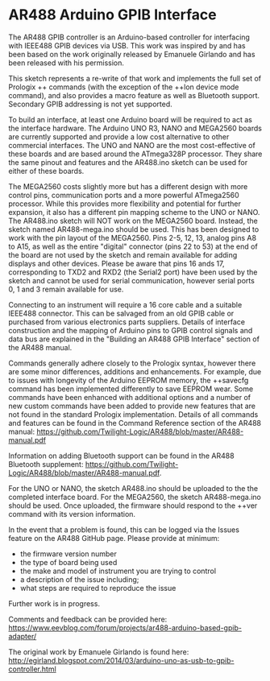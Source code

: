 # AR488 Arduino GPIB Interface


The AR488 GPIB controller is an Arduino-based controller for interfacing with IEEE488 GPIB devices via USB. This work was inspired by and has been based on the work originally released by Emanuele Girlando and has been released with his permission.

This sketch represents a re-write of that work and implements the full set of Prologix ++ commands (with the exception of the ++lon device mode command), and also provides a macro feature as well as Bluetooth support. Secondary GPIB addressing is not yet supported.

To build an interface, at least one Arduino board will be required to act as the interface hardware. The Arduino UNO R3, NANO and MEGA2560 boards are currently supported and provide a low cost alternative to other commercial interfaces. The UNO and NANO are the most cost-effective of these boards and are based around the ATmega328P processor. They share the same pinout and features and the AR488.ino sketch can be used for either of these boards.

The MEGA2560 costs slightly more but has a different design with more control pins, communication ports and a more powerful ATmega2560 processor. While this provides more flexibility and potential for further expansion, it also has a different pin mapping scheme to the UNO or NANO. The AR488.ino sketch will NOT work on the MEGA2560 board. Instead, the sketch named AR488-mega.ino should be used. This has been designed to work with the pin layout of the MEGA2560. Pins 2-5, 12, 13, analog pins A8 to A15, as well as the entire "digital" connector (pins 22 to 53) at the end of the board are not used by the sketch and remain available for adding displays and other devices. Please be aware that pins 16 ands 17, corresponding to TXD2 and RXD2 (the Serial2 port) have been used by the sketch and cannot be used for serial communication, however serial ports 0, 1 and 3 remain available for use.

Connecting to an instrument will require a 16 core cable and a suitable IEEE488 connector. This can be salvaged from an old GPIB cable or purchased from various electronics parts suppliers. Details of interface construction and the mapping of Arduino pins to GPIB control signals and data bus are explained in the "Building an AR488 GPIB Interface" section of the AR488 manual.
 
Commands generally adhere closely to the Prologix syntax, however there are some minor differences, additions and enhancements. For example, due to issues with longevity of the Arduino EEPROM memory, the ++savecfg command has been implemented differently to save EEPROM wear. Some commands have been enhanced with additional options and a number of new custom commands have been added to provide new features that are not found in the standard Prologix implementation. Details of all commands and features can be found in the Command Reference section of the AR488 manual:
https://github.com/Twilight-Logic/AR488/blob/master/AR488-manual.pdf

Information on adding Bluetooth support can be found in the AR488 Bluetooth supplement:
https://github.com/Twilight-Logic/AR488/blob/master/AR488-manual.pdf.

For the UNO or NANO, the sketch AR488.ino should be uploaded to the the completed interface board. For the MEGA2560, the sketch AR488-mega.ino should be used. Once uploaded, the firmware should respond to the ++ver command with its version information.

In the event that a problem is found, this can be logged via the Issues feature on the AR488 GitHub page. Please provide at minimum:

- the firmware version number
- the type of board being used
- the make and model of instrument you are trying to control
- a description of the issue including;
- what steps are required to reproduce the issue

Further work is in progress.

Comments and feedback can be provided here:
https://www.eevblog.com/forum/projects/ar488-arduino-based-gpib-adapter/

The original work by Emanuele Girlando is found here:
http://egirland.blogspot.com/2014/03/arduino-uno-as-usb-to-gpib-controller.html

